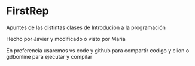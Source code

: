 # FirstRep

Apuntes de las distintas clases de Introducion a la programación

Hecho por Javier y modificado o visto por Maria

En preferencia usaremos vs code y github para compartir codigo y clion o gdbonline para ejecutar y compilar

